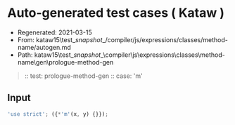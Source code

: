 # Auto-generated test cases ( Kataw )
- Regenerated: 2021-03-15
- From: kataw15\test\__snapshot__/compiler/js/expressions/classes/method-name/autogen.md
- Path: kataw15\test\__snapshot__\compiler\js\expressions\classes\method-name\gen\prologue-method-gen
> :: test: prologue-method-gen
> :: case: 'm'
## Input

`````js
'use strict'; ({*'m'(x, y) {}});
`````

